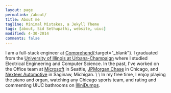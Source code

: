 ```yaml
---
layout: page
permalink: /about/
title: About me
tagline: Minimal Mistakes, a Jekyll Theme
tags: [about, Sid Sethupathi, website, uiuc]
modified: 4-30-2014
comments: false
---
```


I am a full-stack engineer at [Comprehend](http://www.comprehend.com){:target="_blank"}. I graduated from the [University of Illinois at Urbana-Champaign](http://illinois.edu) where I studied Electrical Engineering and Computer Science. In the past, I've worked on the Office team at [Microsoft](http://www.microsoft.com) in Seattle, [JPMorgan Chase](http://www.jpmorgan.com) in Chicago, and [Nexteer Automotive](http://www.nexteer.com) in Saginaw, Michigan. 
\\
\\
In my free time, I enjoy playing the piano and organ, watching any Chicago sports team, and rating and commenting UIUC bathrooms on [IlliniDumps](http://illinidumps.com).
